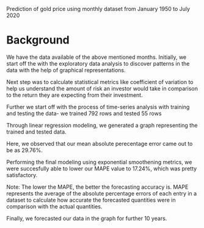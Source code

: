 Prediction of gold price using monthly dataset from January 1950 to July 2020

# Background

We have the data available of the above mentioned months. Initially, we start off the with the exploratory data analysis to discover patterns in the data with the help of graphical representations.

Next step was to calculate statistical metrics like coefficient of variation to help us understand the amount of risk an investor would take in comparison to the return they are expecting from their investment. 

Further we start off with the process of time-series analysis with training and testing the data- we trained 792 rows and tested 55 rows

Through linear regression modeling, we generated a graph representing the trained and tested data. 

Here, we observed that our mean absolute perecentage error came out to be as 29.76%.

Performing the final modeling using exponential smoothening metrics, we were succesfully able to lower our MAPE value to 17.24%, which was pretty satisfactory. 

Note: The lower the MAPE, the better the forecasting accuracy is. MAPE represents the average of the absolute percentage errors of each entry in a dataset to calculate how accurate the forecasted quantities were in comparison with the actual quantities.

Finally, we forecasted our data in the graph for further 10 years. 
